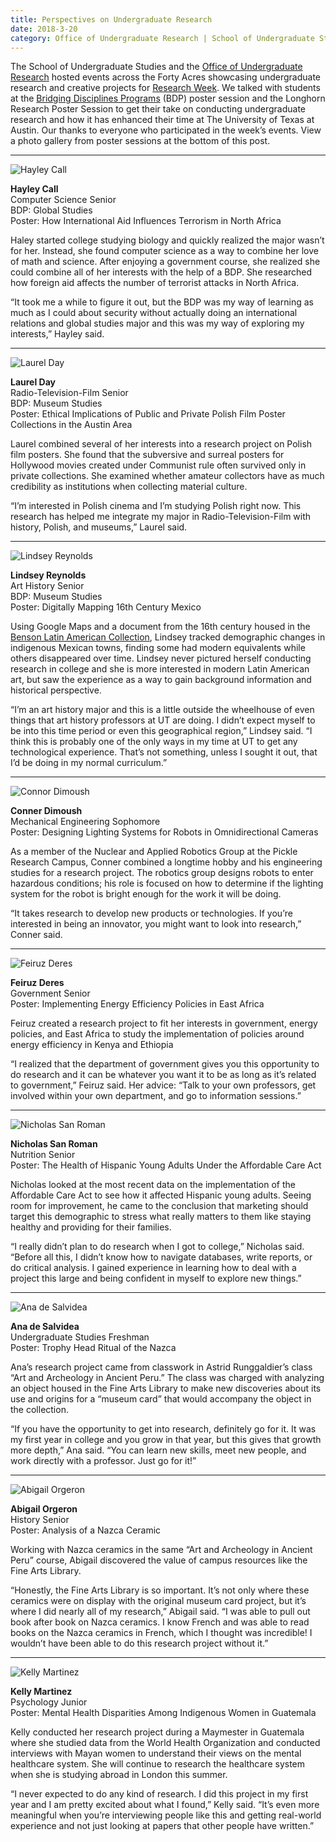 ```yaml
--- 
title: Perspectives on Undergraduate Research
date: 2018-3-20
category: Office of Undergraduate Research | School of Undergraduate Studies
---
```


The School of Undergraduate Studies and the [Office of Undergraduate Research](https://ugs.utexas.edu/our) hosted events across the Forty Acres showcasing undergraduate research and creative projects for [Research Week](https://ugs.utexas.edu/research-week). We talked with students at the [Bridging Disciplines Programs](https://ugs.utexas.edu/bdp) (BDP) poster session and the Longhorn Research Poster Session to get their take on conducting undergraduate research and how it has enhanced their time at The University of Texas at Austin. Our thanks to everyone who participated in the week’s events. View a photo gallery from poster sessions at the bottom of this post.

* * *

![Hayley Call](http://research.utexas.edu/showcase/assets/js/fileman/Uploads/Hayley_Call.jpg)

**Hayley Call**  
Computer Science Senior  
BDP: Global Studies  
Poster: How International Aid Influences Terrorism in North Africa

Haley started college studying biology and quickly realized the major wasn’t for her. Instead, she found computer science as a way to combine her love of math and science. After enjoying a government course, she realized she could combine all of her interests with the help of a BDP. She researched how foreign aid affects the number of terrorist attacks in North Africa.

“It took me a while to figure it out, but the BDP was my way of learning as much as I could about security without actually doing an international relations and global studies major and this was my way of exploring my interests,” Hayley said.

* * *

![Laurel Day](http://research.utexas.edu/showcase/assets/js/fileman/Uploads/Laurel_Day.jpg)

**Laurel Day**  
Radio-Television-Film Senior  
BDP: Museum Studies  
Poster: Ethical Implications of Public and Private Polish Film Poster Collections in the Austin Area

Laurel combined several of her interests into a research project on Polish film posters. She found that the subversive and surreal posters for Hollywood movies created under Communist rule often survived only in private collections. She examined whether amateur collectors have as much credibility as institutions when collecting material culture.

“I’m interested in Polish cinema and I’m studying Polish right now. This research has helped me integrate my major in Radio-Television-Film with history, Polish, and museums,” Laurel said.

* * *

![Lindsey Reynolds](http://research.utexas.edu/showcase/assets/js/fileman/Uploads/Lindsey_Reynolds.jpg)

**Lindsey Reynolds**  
Art History Senior  
BDP: Museum Studies  
Poster: Digitally Mapping 16th Century Mexico

Using Google Maps and a document from the 16th century housed in the [Benson Latin American Collection](https://www.lib.utexas.edu/about/locations/benson), Lindsey tracked demographic changes in indigenous Mexican towns, finding some had modern equivalents while others disappeared over time. Lindsey never pictured herself conducting research in college and she is more interested in modern Latin American art, but saw the experience as a way to gain background information and historical perspective.

“I’m an art history major and this is a little outside the wheelhouse of even things that art history professors at UT are doing. I didn’t expect myself to be into this time period or even this geographical region,” Lindsey said. “I think this is probably one of the only ways in my time at UT to get any technological experience. That’s not something, unless I sought it out, that I’d be doing in my normal curriculum.”

* * *

![Connor Dimoush](http://research.utexas.edu/showcase/assets/js/fileman/Uploads/Connor_Dimoush.jpg)

**Conner Dimoush**  
Mechanical Engineering Sophomore  
Poster: Designing Lighting Systems for Robots in Omnidirectional Cameras

As a member of the Nuclear and Applied Robotics Group at the Pickle Research Campus, Conner combined a longtime hobby and his engineering studies for a research project. The robotics group designs robots to enter hazardous conditions; his role is focused on how to determine if the lighting system for the robot is bright enough for the work it will be doing.

“It takes research to develop new products or technologies. If you’re interested in being an innovator, you might want to look into research,” Conner said.

* * *

![Feiruz Deres](http://research.utexas.edu/showcase/assets/js/fileman/Uploads/Feiruz_Deres.jpg)

**Feiruz Deres**  
Government Senior  
Poster: Implementing Energy Efficiency Policies in East Africa

Feiruz created a research project to fit her interests in government, energy policies, and East Africa to study the implementation of policies around energy efficiency in Kenya and Ethiopia

“I realized that the department of government gives you this opportunity to do research and it can be whatever you want it to be as long as it’s related to government,” Feiruz said. Her advice: “Talk to your own professors, get involved within your own department, and go to information sessions.”

* * *

![Nicholas San Roman](http://research.utexas.edu/showcase/assets/js/fileman/Uploads/Nicholas_San_Roman.jpg)

**Nicholas San Roman**  
Nutrition Senior  
Poster: The Health of Hispanic Young Adults Under the Affordable Care Act

Nicholas looked at the most recent data on the implementation of the Affordable Care Act to see how it affected Hispanic young adults. Seeing room for improvement, he came to the conclusion that marketing should target this demographic to stress what really matters to them like staying healthy and providing for their families.

“I really didn’t plan to do research when I got to college,” Nicholas said. “Before all this, I didn’t know how to navigate databases, write reports, or do critical analysis. I gained experience in learning how to deal with a project this large and being confident in myself to explore new things.”

* * *

![Ana de Salvidea](http://research.utexas.edu/showcase/assets/js/fileman/Uploads/Ana_de_Salvidea.jpg)

**Ana de Salvidea**  
Undergraduate Studies Freshman  
Poster: Trophy Head Ritual of the Nazca

Ana’s research project came from classwork in Astrid Runggaldier’s class “Art and Archeology in Ancient Peru.” The class was charged with analyzing an object housed in the Fine Arts Library to make new discoveries about its use and origins for a “museum card” that would accompany the object in the collection.

“If you have the opportunity to get into research, definitely go for it. It was my first year in college and you grow in that year, but this gives that growth more depth,” Ana said. “You can learn new skills, meet new people, and work directly with a professor. Just go for it!”

* * *

![Abigail Orgeron](http://research.utexas.edu/showcase/assets/js/fileman/Uploads/Abigail_Orgeron.jpg)

**Abigail Orgeron**  
History Senior  
Poster: Analysis of a Nazca Ceramic

Working with Nazca ceramics in the same “Art and Archeology in Ancient Peru” course, Abigail discovered the value of campus resources like the Fine Arts Library.

“Honestly, the Fine Arts Library is so important. It’s not only where these ceramics were on display with the original museum card project, but it’s where I did nearly all of my research,” Abigail said. “I was able to pull out book after book on Nazca ceramics. I know French and was able to read books on the Nazca ceramics in French, which I thought was incredible! I wouldn’t have been able to do this research project without it.”

* * *

![Kelly Martinez](http://research.utexas.edu/showcase/assets/js/fileman/Uploads/Kelly_Martinez.jpg)

**Kelly Martinez**  
Psychology Junior  
Poster: Mental Health Disparities Among Indigenous Women in Guatemala

Kelly conducted her research project during a Maymester in Guatemala where she studied data from the World Health Organization and conducted interviews with Mayan women to understand their views on the mental healthcare system. She will continue to research the healthcare system when she is studying abroad in London this summer.

“I never expected to do any kind of research. I did this project in my first year and I am pretty excited about what I found,” Kelly said. “It’s even more meaningful when you’re interviewing people like this and getting real-world experience and not just looking at papers that other people have written.”